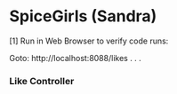 # SpiceGirls (Sandra)

[1] Run in Web Browser to verify code runs:
 
Goto: http://localhost:8088/likes
.
.
.
<h3>Like Controller</h3>
